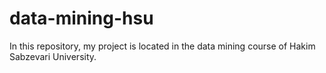# data-mining-hsu
In this repository, my project is located in the data mining course of Hakim Sabzevari University.
